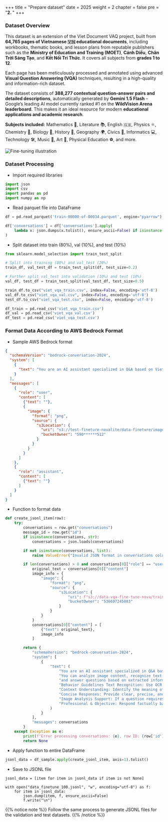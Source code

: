 +++
title = "Prepare dataset"
date = 2025
weight = 2
chapter = false
pre = "<b>2. </b>"
+++


### Dataset Overview

This dataset is an extension of the Viet Document VAQ project, built from **64,765 pages of Vietnamese 🇻🇳 educational documents**, including workbooks, thematic books, and lesson plans from reputable publishers such as the **Ministry of Education and Training (MOET)**, **Cánh Diều**, **Chân Trời Sáng Tạo**, and **Kết Nối Tri Thức**. It covers all subjects from **grades 1 to 12**.

Each page has been meticulously processed and annotated using advanced **Visual Question Answering (VQA)** techniques, resulting in a high-quality and information-rich dataset.

The dataset consists of **388,277 contextual question-answer pairs and detailed descriptions**, automatically generated by **Gemini 1.5 Flash** – Google’s leading AI model currently ranked #1 on the **WildVision Arena leaderboard**. This makes it an ideal resource for modern **educational applications and academic research**.

**Subjects included:** Mathematics 📐, Literature 📚, English 🇬🇧, Physics ⚛️, Chemistry 🧪, Biology 🌱, History 📜, Geography 🌍, Civics 🏫, Informatics 💻, Technology 🛠️, Music 🎵, Art 🎨, Physical Education ⚽, and more.

![Fine-tuning illustration](/images/fine-tune-example.png)

### Dataset Processing

- Import required libraries

```python
import json
import csv
import pandas as pd
import numpy as np
```

- Read parquet file into DataFrame

```python
df = pd.read_parquet('train-00000-of-00034.parquet', engine="pyarrow")

df['conversations'] = df['conversations'].apply(
    lambda x: json.dumps(x.tolist(), ensure_ascii=False) if isinstance(x, np.ndarray) else json.dumps(x, ensure_ascii=False)
)
```

- Split dataset into train (80%), val (10%), and test (10%)

```python
from sklearn.model_selection import train_test_split

# Split into training (80%) and val_test (20%)
train_df, val_test_df = train_test_split(df, test_size=0.2)

# Further split val_test into validation (10%) and test (10%)
val_df, test_df = train_test_split(val_test_df, test_size=0.5)

train_df.to_csv("viet_vqa_train.csv", index=False, encoding='utf-8')
val_df.to_csv("viet_vqa_val.csv", index=False, encoding='utf-8')
test_df.to_csv("viet_vqa_test.csv", index=False, encoding='utf-8')

df_train = pd.read_csv('viet_vqa_train.csv')
df_val = pd.read_csv('viet_vqa_val.csv')
df_test = pd.read_csv('viet_vqa_test.csv')
```

### Format Data According to AWS Bedrock Format

- Sample AWS Bedrock format

```json
{
  "schemaVersion": "bedrock-conversation-2024",
  "system": [
    {
      "text": "You are an AI assistant specialized in Q&A based on Vietnamese images. You can analyze image content, recognize text (OCR), understand context, and answer questions based on extracted information. Behavior Guidelines Text Recognition: Use OCR to extract textual content from images. Context Understanding: Identify the meaning of the extracted text and image to provide accurate answers. Concise Responses: Provide clear, precise, and natural Vietnamese responses. Image Analysis Support: If a question requires more than text extraction, analyze the visual content as well. Professional & Objective: Respond factually based on the image, avoiding assumptions beyond the given data."
    }
  ],
  "messages": [
    {
      "role": "user",
      "content": [
        {"text": ""},
        {
          "image": {
            "format": "png",
            "source": {
              "s3Location": {
                "uri": "s3://test-fineture-novalite/data-fineture/image_sample_1.jpg",
                "bucketOwner": "590******512"
              }
            }
          }
        }
      ]
    },
    {
      "role": "assistant",
      "content": [
        {"text": ""}
      ]
    }
  ]
}
```

- Function to format data

```python
def create_jsonl_item(row):
    try:
        conversations = row.get("conversations")
        message_id = row.get("id")
        if isinstance(conversations, str):
            conversations = json.loads(conversations)

        if not isinstance(conversations, list):
            raise ValueError("Invalid JSON format in conversations column")

        if len(conversations) > 0 and conversations[0]["role"] == "user":
            original_text = conversations[0]["content"]
            image_info = {
                "image": {
                    "format": "png",
                    "source": {
                        "s3Location": {
                            "uri": f"s3://data-vqa-fine-tune-nova/train/image_{message_id}.png",
                            "bucketOwner": "536697245883"
                        }
                    }
                }
            }
            conversations[0]["content"] = [
                {"text": original_text},
                image_info
            ]

        return {
            "schemaVersion": "bedrock-conversation-2024",
            "system": [
                {
                    "text": (
                        "You are an AI assistant specialized in Q&A based on Vietnamese images. "
                        "You can analyze image content, recognize text (OCR), understand context, "
                        "and answer questions based on extracted information. "
                        "Behavior Guidelines Text Recognition: Use OCR to extract textual content from images. "
                        "Context Understanding: Identify the meaning of the extracted text and image to provide accurate answers. "
                        "Concise Responses: Provide clear, precise, and natural Vietnamese responses. "
                        "Image Analysis Support: If a question requires more than text extraction, analyze the visual content as well. "
                        "Professional & Objective: Respond factually based on the image, avoiding assumptions beyond the given data."
                    )
                }
            ],
            "messages": conversations
        }
    except Exception as e:
        print(f"Error processing conversations: {e}, row ID: {row['id']}, {conversations}")
        return None
```

- Apply function to entire DataFrame

```python
jsonl_data = df_sample.apply(create_jsonl_item, axis=1).tolist()
```

- Save to JSONL file

```
jsonl_data = [item for item in jsonl_data if item is not None]

with open("data_finetune_100.jsonl", "w", encoding="utf-8") as f:
    for item in jsonl_data:
        json.dump(item, f, ensure_ascii=False)
        f.write("\n")
```

{{% notice note %}}
 Follow the same process to generate JSONL files for the validation and test datasets.
{{% /notice %}}
